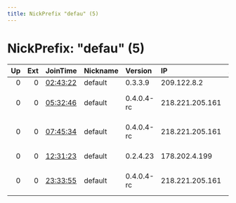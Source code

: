 ```yaml
---
title: NickPrefix "defau" (5)
---
```


# NickPrefix: "defau" (5)

|   Up |   Ext | JoinTime                                                                                            | Nickname   | Version    | IP              | AS                               | CC   |   ORp |   Dirp | OS      | Contact   |   eFamMembers |
|-----:|------:|:----------------------------------------------------------------------------------------------------|:-----------|:-----------|:----------------|:---------------------------------|:-----|------:|-------:|:--------|:----------|--------------:|
|    0 |     0 | [02:43:22](https://metrics.torproject.org/rs.html#details/6CB50FCE4CB73CBABE32396B2D7650AFC4BB8A3D) | default    | 0.3.3.9    | 209.122.8.2     | RCN                              | us   |   443 |   9030 | Windows | None      |             1 |
|    0 |     0 | [05:32:46](https://metrics.torproject.org/rs.html#details/FDC91417F479E95F75CE84E702DA759ABB8098BD) | default    | 0.4.0.4-rc | 218.221.205.161 | So-net Entertainment Corporation | jp   | 54836 |      0 | Windows | None      |             1 |
|    0 |     0 | [07:45:34](https://metrics.torproject.org/rs.html#details/44BB67B365373E569B1167B116823C06F3442E98) | default    | 0.4.0.4-rc | 218.221.205.161 | So-net Entertainment Corporation | jp   | 54836 |      0 | Windows | None      |             1 |
|    0 |     0 | [12:31:23](https://metrics.torproject.org/rs.html#details/DE4F896DECC66AE4A894D8E6987891CCEB585C75) | default    | 0.2.4.23   | 178.202.4.199   | Liberty Global B.V.              | de   |   443 |   9030 | Windows | None      |             1 |
|    0 |     0 | [23:33:55](https://metrics.torproject.org/rs.html#details/F58E8A03E8E1A12308E7713FAF809B44BC153967) | default    | 0.4.0.4-rc | 218.221.205.161 | So-net Entertainment Corporation | jp   | 54836 |      0 | Windows | None      |             1 |
